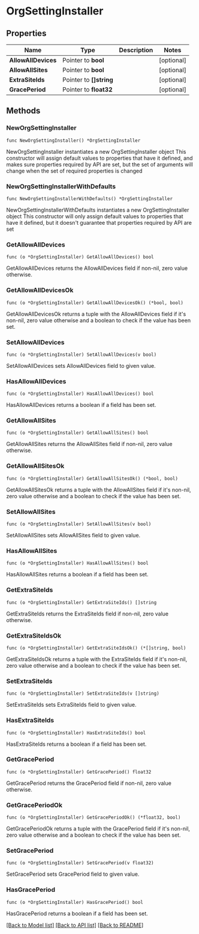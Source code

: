 # OrgSettingInstaller

## Properties

Name | Type | Description | Notes
------------ | ------------- | ------------- | -------------
**AllowAllDevices** | Pointer to **bool** |  | [optional] 
**AllowAllSites** | Pointer to **bool** |  | [optional] 
**ExtraSiteIds** | Pointer to **[]string** |  | [optional] 
**GracePeriod** | Pointer to **float32** |  | [optional] 

## Methods

### NewOrgSettingInstaller

`func NewOrgSettingInstaller() *OrgSettingInstaller`

NewOrgSettingInstaller instantiates a new OrgSettingInstaller object
This constructor will assign default values to properties that have it defined,
and makes sure properties required by API are set, but the set of arguments
will change when the set of required properties is changed

### NewOrgSettingInstallerWithDefaults

`func NewOrgSettingInstallerWithDefaults() *OrgSettingInstaller`

NewOrgSettingInstallerWithDefaults instantiates a new OrgSettingInstaller object
This constructor will only assign default values to properties that have it defined,
but it doesn't guarantee that properties required by API are set

### GetAllowAllDevices

`func (o *OrgSettingInstaller) GetAllowAllDevices() bool`

GetAllowAllDevices returns the AllowAllDevices field if non-nil, zero value otherwise.

### GetAllowAllDevicesOk

`func (o *OrgSettingInstaller) GetAllowAllDevicesOk() (*bool, bool)`

GetAllowAllDevicesOk returns a tuple with the AllowAllDevices field if it's non-nil, zero value otherwise
and a boolean to check if the value has been set.

### SetAllowAllDevices

`func (o *OrgSettingInstaller) SetAllowAllDevices(v bool)`

SetAllowAllDevices sets AllowAllDevices field to given value.

### HasAllowAllDevices

`func (o *OrgSettingInstaller) HasAllowAllDevices() bool`

HasAllowAllDevices returns a boolean if a field has been set.

### GetAllowAllSites

`func (o *OrgSettingInstaller) GetAllowAllSites() bool`

GetAllowAllSites returns the AllowAllSites field if non-nil, zero value otherwise.

### GetAllowAllSitesOk

`func (o *OrgSettingInstaller) GetAllowAllSitesOk() (*bool, bool)`

GetAllowAllSitesOk returns a tuple with the AllowAllSites field if it's non-nil, zero value otherwise
and a boolean to check if the value has been set.

### SetAllowAllSites

`func (o *OrgSettingInstaller) SetAllowAllSites(v bool)`

SetAllowAllSites sets AllowAllSites field to given value.

### HasAllowAllSites

`func (o *OrgSettingInstaller) HasAllowAllSites() bool`

HasAllowAllSites returns a boolean if a field has been set.

### GetExtraSiteIds

`func (o *OrgSettingInstaller) GetExtraSiteIds() []string`

GetExtraSiteIds returns the ExtraSiteIds field if non-nil, zero value otherwise.

### GetExtraSiteIdsOk

`func (o *OrgSettingInstaller) GetExtraSiteIdsOk() (*[]string, bool)`

GetExtraSiteIdsOk returns a tuple with the ExtraSiteIds field if it's non-nil, zero value otherwise
and a boolean to check if the value has been set.

### SetExtraSiteIds

`func (o *OrgSettingInstaller) SetExtraSiteIds(v []string)`

SetExtraSiteIds sets ExtraSiteIds field to given value.

### HasExtraSiteIds

`func (o *OrgSettingInstaller) HasExtraSiteIds() bool`

HasExtraSiteIds returns a boolean if a field has been set.

### GetGracePeriod

`func (o *OrgSettingInstaller) GetGracePeriod() float32`

GetGracePeriod returns the GracePeriod field if non-nil, zero value otherwise.

### GetGracePeriodOk

`func (o *OrgSettingInstaller) GetGracePeriodOk() (*float32, bool)`

GetGracePeriodOk returns a tuple with the GracePeriod field if it's non-nil, zero value otherwise
and a boolean to check if the value has been set.

### SetGracePeriod

`func (o *OrgSettingInstaller) SetGracePeriod(v float32)`

SetGracePeriod sets GracePeriod field to given value.

### HasGracePeriod

`func (o *OrgSettingInstaller) HasGracePeriod() bool`

HasGracePeriod returns a boolean if a field has been set.


[[Back to Model list]](../README.md#documentation-for-models) [[Back to API list]](../README.md#documentation-for-api-endpoints) [[Back to README]](../README.md)


